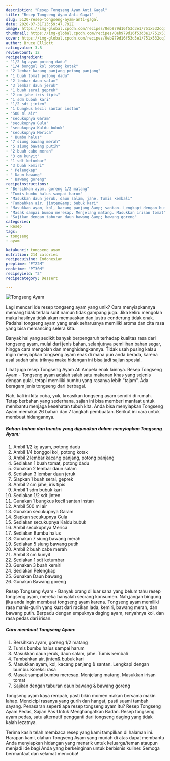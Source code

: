 ```yaml
---
description: "Resep Tongseng Ayam Anti Gagal"
title: "Resep Tongseng Ayam Anti Gagal"
slug: 5120-resep-tongseng-ayam-anti-gagal
date: 2020-07-31T13:59:47.792Z
image: https://img-global.cpcdn.com/recipes/0eb979d16f53d3e1/751x532cq70/tongseng-ayam-foto-resep-utama.jpg
thumbnail: https://img-global.cpcdn.com/recipes/0eb979d16f53d3e1/751x532cq70/tongseng-ayam-foto-resep-utama.jpg
cover: https://img-global.cpcdn.com/recipes/0eb979d16f53d3e1/751x532cq70/tongseng-ayam-foto-resep-utama.jpg
author: Bruce Elliott
ratingvalue: 3.8
reviewcount: 12
recipeingredient:
- "1/2 kg ayam potong dadu"
- "1/4 bonggol kol potong kotak"
- "2 lembar kacang panjang potong panjang"
- "1 buah tomat potong dadu"
- "2 lembar daun salam"
- "3 lembar daun jeruk"
- "1 buah serai geprek"
- "2 cm jahe iris tipis"
- "1 sdm bubuk kari"
- "1/2 sdt jinten"
- "1 bungkus kecil santan instan"
- "500 ml air"
- "secukupnya Garam"
- "secukupnya Gula"
- "secukupnya Kaldu bubuk"
- "secukupnya Merica"
- " Bumbu halus"
- "7 siung bawang merah"
- "5 siung bawang putih"
- "2 buah cabe merah"
- "3 cm kunyit"
- "1 sdt ketumbar"
- "3 buah kemiri"
- " Pelengkap"
- " Daun bawang"
- " Bawang goreng"
recipeinstructions:
- "Bersihkan ayam, goreng 1/2 matang"
- "Tumis bumbu halus sampai harum"
- "Masukkan daun jeruk, daun salam, jahe. Tumis kembali"
- "Tambahkan air, jinten&amp; bubuk kari"
- "Masukkan ayam, kol, kacang panjang &amp; santan. Lengkapi dengan bumbu. Koreksi rasa"
- "Masak sampai bumbu meresap. Menjelang matang. Masukkan irisan tomat"
- "Sajikan dengan taburan daun bawang &amp; bawang goreng"
categories:
- Resep
tags:
- tongseng
- ayam

katakunci: tongseng ayam 
nutrition: 214 calories
recipecuisine: Indonesian
preptime: "PT22M"
cooktime: "PT30M"
recipeyield: "2"
recipecategory: Dessert

---
```



![Tongseng Ayam](https://img-global.cpcdn.com/recipes/0eb979d16f53d3e1/751x532cq70/tongseng-ayam-foto-resep-utama.jpg)

Lagi mencari ide resep tongseng ayam yang unik? Cara menyiapkannya memang tidak terlalu sulit namun tidak gampang juga. Jika keliru mengolah maka hasilnya tidak akan memuaskan dan justru cenderung tidak enak. Padahal tongseng ayam yang enak seharusnya memiliki aroma dan cita rasa yang bisa memancing selera kita.

Banyak hal yang sedikit banyak berpengaruh terhadap kualitas rasa dari tongseng ayam, mulai dari jenis bahan, selanjutnya pemilihan bahan segar, hingga cara mengolah dan menghidangkannya. Tidak usah pusing kalau ingin menyiapkan tongseng ayam enak di mana pun anda berada, karena asal sudah tahu triknya maka hidangan ini bisa jadi sajian spesial.

Lihat juga resep Tongseng Ayam Ati Ampela enak lainnya. Resep Tongseng Ayam - Tongseng ayam adalah salah satu makanan khas yang sejenis dengan gulai, tetapi memiliki bumbu yang rasanya lebih &#34;tajam&#34;. Ada beragam jenis tongseng dari berbagai.


Nah, kali ini kita coba, yuk, kreasikan tongseng ayam sendiri di rumah. Tetap berbahan yang sederhana, sajian ini bisa memberi manfaat untuk membantu menjaga kesehatan tubuh kita. Anda bisa menyiapkan Tongseng Ayam memakai 26 bahan dan 7 langkah pembuatan. Berikut ini cara untuk membuat hidangannya.

<!--inarticleads1-->

##### Bahan-bahan dan bumbu yang digunakan dalam menyiapkan Tongseng Ayam:

1. Ambil 1/2 kg ayam, potong dadu
1. Ambil 1/4 bonggol kol, potong kotak
1. Ambil 2 lembar kacang panjang, potong panjang
1. Sediakan 1 buah tomat, potong dadu
1. Gunakan 2 lembar daun salam
1. Sediakan 3 lembar daun jeruk
1. Siapkan 1 buah serai, geprek
1. Ambil 2 cm jahe, iris tipis
1. Ambil 1 sdm bubuk kari
1. Sediakan 1/2 sdt jinten
1. Gunakan 1 bungkus kecil santan instan
1. Ambil 500 ml air
1. Gunakan secukupnya Garam
1. Siapkan secukupnya Gula
1. Sediakan secukupnya Kaldu bubuk
1. Ambil secukupnya Merica
1. Sediakan  Bumbu halus
1. Gunakan 7 siung bawang merah
1. Sediakan 5 siung bawang putih
1. Ambil 2 buah cabe merah
1. Ambil 3 cm kunyit
1. Sediakan 1 sdt ketumbar
1. Gunakan 3 buah kemiri
1. Sediakan  Pelengkap
1. Gunakan  Daun bawang
1. Gunakan  Bawang goreng


Resep Tongseng Ayam - Banyak orang di luar sana yang belum tahu resep tongseng ayam, mereka hanyalah seorang konsumen. Nah,jangan bingung jika anda ingin membuat tongseng ayam karena. Tongseng ayam memiliki rasa manis-gurih yang kuat dari racikan lada, kemiri, bawang merah, dan bawang putih. Berpadu dengan empuknya daging ayam, renyahnya kol, dan rasa pedas dari irisan. 

<!--inarticleads2-->

##### Cara membuat Tongseng Ayam:

1. Bersihkan ayam, goreng 1/2 matang
1. Tumis bumbu halus sampai harum
1. Masukkan daun jeruk, daun salam, jahe. Tumis kembali
1. Tambahkan air, jinten&amp; bubuk kari
1. Masukkan ayam, kol, kacang panjang &amp; santan. Lengkapi dengan bumbu. Koreksi rasa
1. Masak sampai bumbu meresap. Menjelang matang. Masukkan irisan tomat
1. Sajikan dengan taburan daun bawang &amp; bawang goreng


Tongseng ayam kaya rempah, pasti bikin momen makan bersama makin lahap. Mencicipi rasanya yang gurih dan hangat, pasti suami tambah sayang. Penasaran seperti apa resep tongseng ayam itu? Resep Tongseng Ayam Pedas, Sajian Pas Untuk Menghangatkan Badan. Resep tongseng ayam pedas, satu alternatif pengganti dari tongseng daging yang tidak kalah lezatnya. 

Terima kasih telah membaca resep yang kami tampilkan di halaman ini. Harapan kami, olahan Tongseng Ayam yang mudah di atas dapat membantu Anda menyiapkan hidangan yang menarik untuk keluarga/teman ataupun menjadi ide bagi Anda yang berkeinginan untuk berbisnis kuliner. Semoga bermanfaat dan selamat mencoba!
